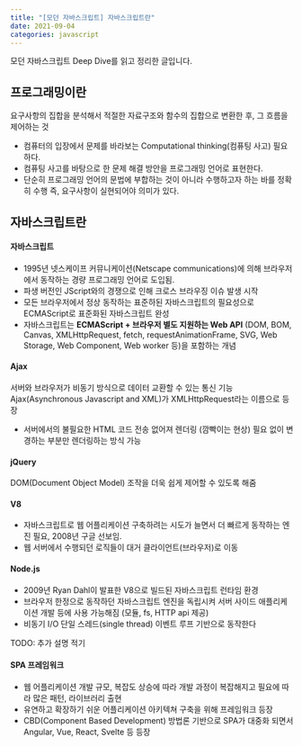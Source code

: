 ```yaml
---
title: "[모던 자바스크립트] 자바스크립트란"
date: 2021-09-04
categories: javascript
---
```

모던 자바스크립트 Deep Dive를 읽고 정리한 글입니다.

## 프로그래밍이란
요구사항의 집합을 분석해서 적절한 자료구조와 함수의 집합으로 변환한 후, 그 흐름을 제어하는 것
- 컴퓨터의 입장에서 문제를 바라보는 Computational thinking(컴퓨팅 사고) 필요하다.
- 컴퓨팅 사고를 바탕으로 한 문제 해결 방안을 프로그래밍 언어로 표현한다.
- 단순히 프로그래밍 언어의 문법에 부합하는 것이 아니라 수행하고자 하는 바를 정확히 수행 즉, 요구사항이 실현되어야 의미가 있다.

## 자바스크립트란

#### 자바스크립트
- 1995년 넷스케이프 커뮤니케이션(Netscape communications)에 의해 브라우저에서 동작하는 경량 프로그래밍 언어로 도입됨.
- 파생 버전인 JScript와의 경쟁으로 인해 크로스 브라우징 이슈 발생 시작
- 모든 브라우저에서 정상 동작하는 표준하된 자바스크립트의 필요성으로 ECMAScript로 표준화된 자바스크립트 완성
- 자바스크립트는 **ECMAScript + 브라우저 별도 지원하는 Web API** (DOM, BOM, Canvas, XMLHttpRequest, fetch, requestAnimationFrame, SVG, Web Storage, Web Component, Web worker 등)을 포함하는 개념

#### Ajax
서버와 브라우저가 비동기 방식으로 데이터 교환할 수 있는 통신 기능 Ajax(Asynchronous Javascript and XML)가 XMLHttpRequest라는 이름으로 등장
- 서버에서의 불필요한 HTML 코드 전송 없어져 렌더링 (깜빡이는 현상) 필요 없이 변경하는 부분만 렌더링하는 방식 가능

#### jQuery
DOM(Document Object Model) 조작을 더욱 쉽게 제어할 수 있도록 해줌

#### V8
- 자바스크립트로 웹 어플리케이션 구축하려는 시도가 늘면서 더 빠르게 동작하는 엔진 필요, 2008년 구글 선보임.
- 웹 서버에서 수행되던 로직들이 대거 클라이언트(브라우저)로 이동

#### Node.js
- 2009년 Ryan Dahl이 발표한 V8으로 빌드된 자바스크립트 런타임 환경
- 브라우저 한정으로 동작하던 자바스크립트 엔진을 독립시켜 서버 사이드 애플리케이션 개발 등에 사용 가능해짐 (모듈, fs, HTTP api 제공)
- 비동기 I/O 단일 스레드(single thread) 이벤트 루프 기반으로 동작한다

TODO: 추가 설명 적기

#### SPA 프레임워크
- 웹 어플리케이션 개발 규모, 복잡도 상승에 따라 개발 과정이 복잡해지고 필요에 따라 많은 패턴, 라이브러리 출현
- 유연하고 확장하기 쉬운 어플리케이션 아키텍쳐 구축을 위해 프레임워크 등장
- CBD(Component Based Development) 방법론 기반으로 SPA가 대중화 되면서 Angular, Vue, React, Svelte 등 등장



